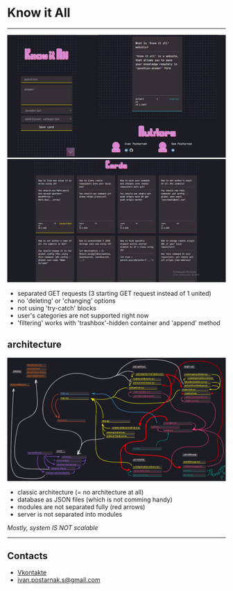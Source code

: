 # Know it All
----
![color-input-intro-picture](src/img/readme/know-it-all-intro.jpg)
![color-input-intro-cards](src/img/readme/know-it-all-intro-cards.jpg)

* separated GET requests (3 starting GET request instead of 1 united)
* no 'deleting' or 'changing' options
* not using 'try-catch' blocks
* user's categories are not supported right now
* 'filtering' works with 'trashbox'-hidden container and 'append' method

## architecture
![color-input-achitecture](src/img/readme/know-it-all-7.jpg)

* classic architecture (= no architecture at all)
* database as JSON files (which is not comming handy)
* modules are not separated fully (red arrows)
* server is not separated into modules

*Mostly, system IS NOT scalable*

----
## Contacts
* [Vkontakte](https://vk.com/ivanpostarnak)
* ivan.postarnak.s@gmail.com